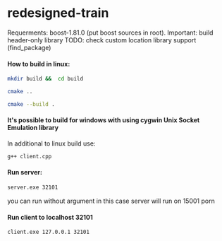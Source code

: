 # redesigned-train
Requerments:
boost-1.81.0 (put boost sources in root). Important: build header-only library
TODO: check custom location library support (find_package)

#### How to build in linux:
```bash 
mkdir build &&  cd build
```
```bash 
cmake ..
```
```bash 
cmake --build .
```

#### It's possible to build for windows with using cygwin Unix Socket Emulation library
In additional to linux build use:
```bash 
g++ client.cpp
```

#### Run server:
```bash 
server.exe 32101
```
you can run without argument in this case server will run on 15001 porn
#### Run client to localhost 32101
```bash 
client.exe 127.0.0.1 32101
```
